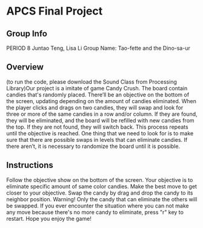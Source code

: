 # APCS Final Project

## Group Info
PERIOD 8
Juntao Teng, Lisa Li
Group Name: Tao-fette and the Dino-sa-ur

## Overview
(to run the code, please download the Sound Class from Processing Library)Our project is a imitate of game Candy Crush. The board contain candies that's randomly placed. There’ll be an objective on the bottom of the screen, updating depending on the amount of candies eliminated. When the player clicks and drags on two candies, they will swap and look for three or more of the same candies in a row and/or column. If they are found, they will be eliminated, and the board will be refilled with new candies from the top. If they are not found, they will switch back. This process repeats until the objective is reached. One thing that we need to look for is to make sure that there are possible swaps in levels that can eliminate candies. If there aren’t, it is necessary to randomize the board until it is possible.

## Instructions
Follow the objective show on the bottom of the screen. Your objective is to eliminate specific amount of same color candies. Make the best move to get closer to your objective. Swap the candy by drag and drop the candy to its neighbor position. Warning! Only the candy that can eliminate the others will be swapped. If you ever encounter the situation where you can not make any move because there's no more candy to eliminate, press "r" key to restart. Hope you enjoy the game!
